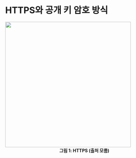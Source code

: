 # HTTPS와 공개 키 암호 방식

<img width="400" src="/docs/assets/study/crypto/https.png" />
<figcaption align="center">
  <b>그림 1: HTTPS (출처 모름)</b>
</figcaption>

